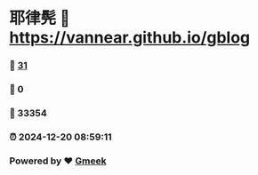 # 耶律髡 :link: https://vannear.github.io/gblog 
### :page_facing_up: [31](https://vannear.github.io/gblog/tag.html) 
### :speech_balloon: 0 
### :hibiscus: 33354 
### :alarm_clock: 2024-12-20 08:59:11 
### Powered by :heart: [Gmeek](https://github.com/Meekdai/Gmeek)
